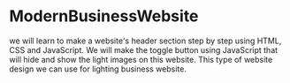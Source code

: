 # ModernBusinessWebsite

 we will learn to make a website's header section step by step using HTML, CSS and JavaScript. We will make the toggle button using JavaScript that will hide and show the light images on this website. This type of website design we can use for lighting business website.

